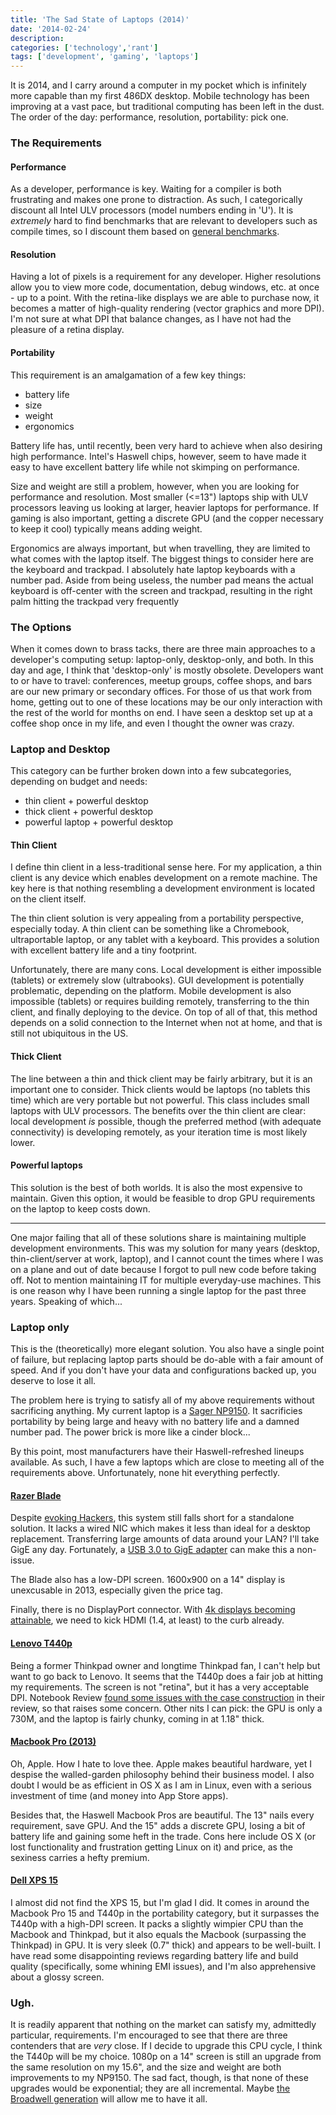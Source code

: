 ```yaml
---
title: 'The Sad State of Laptops (2014)'
date: '2014-02-24'
description:
categories: ['technology','rant']
tags: ['development', 'gaming', 'laptops']
---
```


It is 2014, and I carry around a computer in my pocket which is infinitely more capable than my
first 486DX desktop. Mobile technology has been improving at a vast pace, but traditional computing
has been left in the dust. The order of the day: performance, resolution, portability: pick one.

### The Requirements

#### Performance

As a developer, performance is key. Waiting for a compiler is both frustrating and makes one 
prone to distraction. As such, I categorically discount all Intel ULV processors (model numbers
ending in 'U'). It is *extremely* hard to find benchmarks that are relevant to
developers such as compile times, so I discount them based on [general benchmarks][11].

#### Resolution 

Having a lot of pixels is a requirement for any developer. Higher resolutions allow you to view more
code, documentation, debug windows, etc. at once - up to a point. With the retina-like displays we
are able to purchase now, it becomes a matter of high-quality rendering (vector graphics and more DPI). 
I'm not sure at what DPI that balance changes, as I have not had the pleasure of a retina display.

#### Portability

This requirement is an amalgamation of a few key things:

* battery life
* size
* weight
* ergonomics

Battery life has, until recently, been very hard to achieve when also desiring high performance.
Intel's Haswell chips, however, seem to have made it easy to have excellent battery life while not
skimping on performance.

Size and weight are still a problem, however, when you are looking for performance and resolution.
Most smaller (&lt;=13") laptops ship with ULV processors leaving us looking at larger, heavier laptops
for performance. If gaming is also important, getting a discrete GPU (and the copper necessary to
keep it cool) typically means adding weight.

Ergonomics are always important, but when travelling, they are limited to what comes with the
laptop itself. The biggest things to consider here are the keyboard and trackpad. I absolutely hate
laptop keyboards with a number pad. Aside from being useless, the number pad means the actual
keyboard is off-center with the screen and trackpad, resulting in the right palm hitting the
trackpad very frequently

### The Options

When it comes down to brass tacks, there are three main approaches to a developer's computing setup:
laptop-only, desktop-only, and both. In this day and age, I think that 'desktop-only' is mostly
obsolete. Developers want to or have to travel: conferences, meetup groups, coffee shops, and bars
are our new primary or secondary offices. For those of us that work from home, getting out to one of these
locations may be our only interaction with the rest of the world for months on end. I have seen a
desktop set up at a coffee shop once in my life, and even I thought the owner was crazy.

### Laptop and Desktop

This category can be further broken down into a few subcategories, depending on budget and needs:

* thin client + powerful desktop
* thick client + powerful desktop
* powerful laptop + powerful desktop

#### Thin Client

I define thin client in a less-traditional sense here. For my application, a thin client is any
device which enables development on a remote machine. The key here is that nothing resembling a
development environment is located on the client itself. 

The thin client solution is very appealing from a portability perspective, especially today. A thin
client can be something like a Chromebook, ultraportable laptop, or any tablet with a keyboard. This provides a
solution with excellent battery life and a tiny footprint.

Unfortunately, there are many cons. Local development is either impossible (tablets) or extremely
slow (ultrabooks). GUI development is potentially problematic, depending on the platform. Mobile
development is also impossible (tablets) or requires building remotely, transferring to the thin
client, and finally deploying to the device. On top of all of that, this method depends on a solid
connection to the Internet when not at home, and that is still not ubiquitous in the US.

#### Thick Client

The line between a thin and thick client may be fairly arbitrary, but it is an important one to
consider. Thick clients would be laptops (no tablets this time) which are very portable but not
powerful. This class includes small laptops with ULV processors. The benefits over the thin client
are clear: local development *is* possible, though the preferred method (with adequate connectivity)
is developing remotely, as your iteration time is most likely lower.


#### Powerful laptops

This solution is the best of both worlds. It is also the most expensive to maintain. Given this
option, it would be feasible to drop GPU requirements on the laptop to keep costs down.

---

One major failing that all of these solutions share is maintaining multiple development
environments. This was my solution for many years (desktop, thin-client/server at work, laptop), and
I cannot count the times where I was on a plane and out of date because I forgot to pull new code
before taking off. Not to mention maintaining IT for multiple everyday-use machines. This is one
reason why I have been running a single laptop for the past three years. Speaking of which...

### Laptop only

This is the (theoretically) more elegant solution. You also have a single point of failure, but
replacing laptop parts should be do-able with a fair amount of speed. And if you don't have your
data and configurations backed up, you deserve to lose it all.

The problem here is trying to satisfy all of my above requirements without sacrificing anything. My
current laptop is a [Sager NP9150][1]. It sacrificies portability by being large and heavy with no 
battery life and a damned number pad. The power brick is more like a cinder block...

By this point, most manufacturers have their Haswell-refreshed lineups available. As such, I have
a few laptops which are close to meeting all of the requirements above. Unfortunately, none hit
everything perfectly.

#### [Razer Blade][3]

Despite [evoking Hackers][2], this system still falls short for a standalone solution. It lacks a
wired NIC which makes it less than ideal for a desktop replacement. Transferring large amounts of
data around your LAN? I'll take GigE any day. Fortunately, a [USB 3.0 to GigE adapter][4] can make
this a non-issue.

The Blade also has a low-DPI screen. 1600x900 on a 14" display is unexcusable in 2013, especially
given the price tag.

Finally, there is no DisplayPort connector. With [4k displays becoming attainable][5], we need to kick
HDMI (1.4, at least) to the curb already.

#### [Lenovo T440p][6]

Being a former Thinkpad owner and longtime Thinkpad fan, I can't help but want to go back to Lenovo.
It seems that the T440p does a fair job at hitting my requirements. The screen is not "retina", but
it has a very acceptable DPI. Notebook Review [found some issues with the case construction][7] in
their review, so that raises some concern. Other nits I can pick: the GPU is only a 730M, and the
laptop is fairly chunky, coming in at 1.18" thick.

#### [Macbook Pro (2013)][8]

Oh, Apple. How I hate to love thee. Apple makes beautiful hardware, yet I despise the walled-garden
philosophy behind their business model. I also doubt I would be as efficient in OS X as I am in
Linux, even with a serious investment of time (and money into App Store apps).

Besides that, the Haswell Macbook Pros are beautiful. The 13" nails every requirement, save GPU. And
the 15" adds a discrete GPU, losing a bit of battery life and gaining some heft in the trade. Cons
here include OS X (or lost functionality and frustration getting Linux on it) and price, as the
sexiness carries a hefty premium.

#### [Dell XPS 15][9]

I almost did not find the XPS 15, but I'm glad I did. It comes in around the Macbook Pro 15 and
T440p in the portability category, but it surpasses the T440p with a high-DPI screen. It packs a
slightly wimpier CPU than the Macbook and Thinkpad, but it also equals the Macbook (surpassing the
Thinkpad) in GPU. It is very sleek (0.7" thick) and appears to be well-built. I have read some
disappointing reviews regarding battery life and build quality (specifically, some whining EMI
issues), and I'm also apprehensive about a glossy screen.

### Ugh.

It is readily apparent that nothing on the market can satisfy my, admittedly particular,
requirements. I'm encouraged to see that there are three contenders that are *very* close. If I
decide to upgrade this CPU cycle, I think the T440p will be my choice. 1080p on a 14" screen is
still an upgrade from the same resolution on my 15.6", and the size and weight are both improvements
to my NP9150. The sad fact, though, is that none of these upgrades would be exponential; they are
all incremental. Maybe [the Broadwell generation][10] will allow me to have it all.

 [1]: http://www.amazon.com/Clevo-P150EM-Sager-NP9150-Gaming/dp/B00C76CBNY/ref=cm_cr_pr_product_top
 [2]: https://www.youtube.com/watch?v=xhpoqjB4NkE
 [3]: http://www.razerzone.com/gaming-systems/razer-blade
 [4]: http://www.amazon.com/gp/product/B0095EFXMC/ref=as_li_ss_tl?ie=UTF8&camp=1789&creative=390957&creativeASIN=B0095EFXMC&linkCode=as2&tag=sigilorg-20
 [5]: http://www.pcworld.com/article/2084966/dells-28-inch-4k-desktop-monitor-will-only-cost-700.html
 [6]: http://shop.lenovo.com/us/en/laptops/thinkpad/t-series/t440p/
 [7]: http://www.notebookcheck.net/Review-Lenovo-ThinkPad-T440p-20AN-006VGE-Notebook.108423.0.html
 [8]: http://store.apple.com/us/buy-mac/macbook-pro
 [9]: http://www.dell.com/us/p/xps-15-9530/pd
 [10]: https://en.wikipedia.org/wiki/Broadwell_(microarchitecture)
 [11]: http://www.notebookcheck.net/Mobile-Processors-Benchmarklist.2436.0.html
